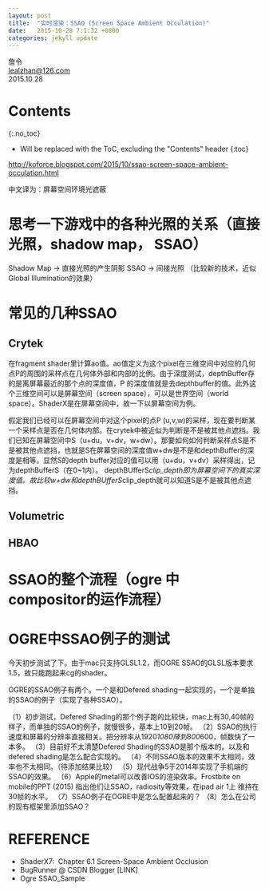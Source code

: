```yaml
---
layout: post
title:  "实时渲染：SSAO (Screen Space Ambient Occulation)"
date:   2015-10-28 7:1:32 +0800
categories: jekyll update
---
```


詹令   
lealzhan@126.com    
2015.10.28   

# Contents
{:.no_toc}

* Will be replaced with the ToC, excluding the "Contents" header
{:toc}

http://koforce.blogspot.com/2015/10/ssao-screen-space-ambient-occulation.html

中文译为：屏幕空间环境光遮蔽



# 思考一下游戏中的各种光照的关系（直接光照，shadow map， SSAO）
Shadow Map -> 直接光照的产生阴影
SSAO -> 间接光照 （比较新的技术，近似Global Illumination的效果）


# 常见的几种SSAO
## Crytek
在fragment shader里计算ao值。ao值定义为这个pixel在三维空间中对应的几何点P的周围的采样点在几何体外部和内部的比例。由于深度测试，depthBuffer存的是离屏幕最近的那个点的深度值，P 的深度值就是去depthbuffer的值。此外这个三维空间可以是屏幕空间（screen space），可以是世界空间（world space）。ShaderX是在屏幕空间中，故一下以屏幕空间为例。

假定我们已经可以在屏幕空间中对这个pixel的点P (u,v,w)的采样，现在要判断某一个采样点是否在几何体内部。在crytek中被近似为判断是不是被其他点遮挡。我们已知在屏幕空间中S（u+du，v+dv，w+dw）。那要如何如何判断采样点S是不是被其他点遮挡，也就是S在屏幕空间的深度值w+dw是不是和depthBuffer的深度是相等。显然S的depth buffer对应的值可以用（u+du，v+dv）采样得出，记为depthBufferS（在0~1内）。 depthBUfferS*clip_depth即为屏幕空间下的真实深度值。故比较w+dw和depthBUfferS*clip_depth就可以知道S是不是被其他点遮挡。



## Volumetric
## HBAO


# SSAO的整个流程（ogre 中 compositor的运作流程）

# OGRE中SSAO例子的测试
今天初步测试了下。由于mac只支持GLSL1.2，而OGRE SSAO的GLSL版本要求1.5，故只能跑起来cg的shader。

OGRE的SSAO例子有两个。一个是和Defered shading一起实现的，一个是单独的SSAO的例子（实现了各种SSAO）。

（1）初步测试，Defered Shading的那个例子跑的比较快，mac上有30,40帧的样子，而单独的SSAO的例子，就慢很多，基本上10到20帧。
（2）SSAO的执行速度和屏幕的分辨率直接相关。把分辨率从1920*1080降到800*600，帧数快了一本多。
（3）目前好不太清楚Defered Shading的SSAO是那个版本的。以及和defered shading是怎么配合实现的。
（4）不同SSAO版本的效果不太相同，效率也不太相同。（待添加结果比较）
（5）现代战争5于2014年实现了手机端的SSAO的效果。
（6）Apple的metal可以改善IOS的渲染效率。Frostbite on mobile的PPT (2015) 指出他们让SSAO，radiosity等效果，在ipad air 1上 维持在30帧的水平。
（7）SSAO例子在OGRE中是怎么配置起来的？
（8）怎么在公司的现有框架里添加SSAO？







# REFERENCE
- ShaderX7:  Chapter 6.1 Screen-Space Ambient Occlusion   
- BugRunner @ CSDN Blogger [LINK]   
- Ogre SSAO_Sample   


